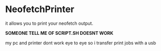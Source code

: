 # NeofetchPrinter
it allows you to print your neofetch output.



**SOMEONE TELL ME OF SCRIPT.SH DOESNT WORK**


my pc and printer dont work eye to eye so i transfer print jobs with a usb
